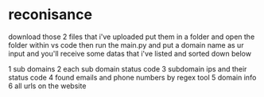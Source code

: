 # reconisance
download those 2 files that i've uploaded 
put them in a folder and open the folder within vs code
then run the main.py and put a domain name as ur input and you'll receive some datas that i've listed and sorted down below



1 sub domains
2 each sub domain status code
3 subdomain ips and their status code
4 found emails and phone numbers by regex tool
5 domain info 
6 all urls on the website
